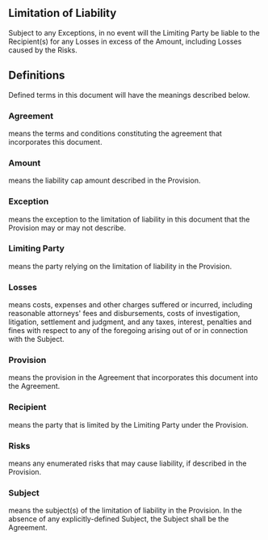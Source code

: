 ## Limitation of Liability

Subject to any Exceptions, in no event will the Limiting Party be liable to the Recipient(s) for any Losses in excess of the Amount, including Losses caused by the Risks.

## Definitions

Defined terms in this document will have the meanings described below.

### Agreement
means the terms and conditions constituting the agreement that incorporates this document.

### Amount
means the liability cap amount described in the Provision.

### Exception
means the exception to the limitation of liability in this document that the Provision may or may not describe.

### Limiting Party
means the party relying on the limitation of liability in the Provision.

### Losses
means costs, expenses and other charges suffered or incurred, including reasonable attorneys' fees and disbursements, costs of investigation, litigation, settlement and judgment, and any taxes, interest, penalties and fines with respect to any of the foregoing arising out of or in connection with the Subject.

### Provision
means the provision in the Agreement that incorporates this document into the Agreement.

### Recipient
means the party that is limited by the Limiting Party under the Provision.

### Risks
means any enumerated risks that may cause liability, if described in the Provision.

### Subject
means the subject(s) of the limitation of liability in the Provision. In the absence of any explicitly-defined Subject, the Subject shall be the Agreement.